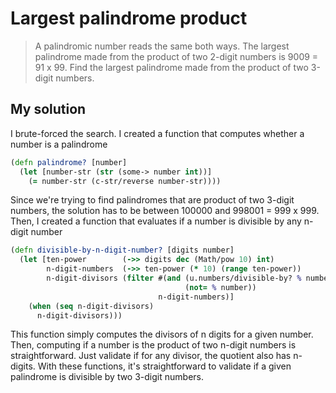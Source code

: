 # Largest palindrome product

> A palindromic number reads the same both ways. The largest palindrome made from the product of two
2-digit numbers is 9009 = 91 x 99. Find the largest palindrome made from the product of two
3-digit numbers.

## My solution

I brute-forced the search. I created a function that computes whether a number is a palindrome

```clojure
(defn palindrome? [number]
  (let [number-str (str (some-> number int))]
    (= number-str (c-str/reverse number-str))))
```

Since we're trying to find palindromes that are product of two 3-digit numbers, the solution has
to be between 100000 and 998001 = 999 x 999. Then, I created a function that evaluates if a number
is divisible by any n-digit number

```clojure
(defn divisible-by-n-digit-number? [digits number]
  (let [ten-power        (->> digits dec (Math/pow 10) int)
        n-digit-numbers  (->> ten-power (* 10) (range ten-power))
        n-digit-divisors (filter #(and (u.numbers/divisible-by? % number)
                                       (not= % number))
                                 n-digit-numbers)]
    (when (seq n-digit-divisors)
      n-digit-divisors)))
```

This function simply computes the divisors of n digits for a given number. Then, computing if a number
is the product of two n-digit numbers is straightforward. Just validate if for any divisor, the quotient also
has n-digits. With these functions, it's straightforward to validate if a given palindrome is divisible by two
3-digit numbers.